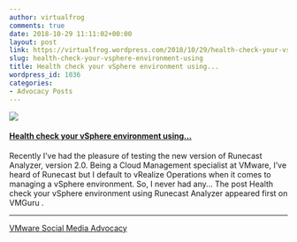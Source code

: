 ```yaml
---
author: virtualfrog
comments: true
date: 2018-10-29 11:11:02+00:00
layout: post
link: https://virtualfrog.wordpress.com/2018/10/29/health-check-your-vsphere-environment-using/
slug: health-check-your-vsphere-environment-using
title: Health check your vSphere environment using...
wordpress_id: 1036
categories:
- Advocacy Posts
---
```


[![](https://d3utlhu53nfcwz.cloudfront.net/171901/cdnImage/article/1ee4776c-fa80-4de9-bc2b-ff467a3de619/?size=Box320)](http://bit.ly/2yGgci7)

#### [Health check your vSphere environment using...](http://bit.ly/2yGgci7)

Recently I’ve had the pleasure of testing the new version of Runecast Analyzer, version 2.0. Being a Cloud Management specialist at VMware, I’ve heard of Runecast but I default to vRealize Operations when it comes to managing a vSphere environment. So, I never had any... The post Health check your vSphere environment using Runecast Analyzer appeared first on VMGuru .

* * *

[VMware Social Media Advocacy](http://advocacy.vmware.com)
